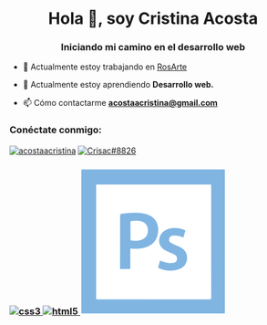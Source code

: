 <h1 align="center">Hola 👋, soy Cristina Acosta</h1>
<h3 align="center">Iniciando mi camino en el desarrollo web</h3>

- 🔭 Actualmente estoy trabajando en [RosArte]( https://github.com/crisacost/RosArte.git)

- 🌱 Actualmente estoy aprendiendo **Desarrollo web.**

- 📫 Cómo contactarme **acostaacristina@gmail.com**

<h3 align="left" >Conéctate conmigo:</h3>
<p align="left">
<a href="https://instagram.com/acostaacristina" target="blank"><img align="center" src="https: //raw.githubusercontent.com/rahuldkjain/github-profile-readme-generator/master/src/images/icons/Social/instagram.svg" alt="acostaacristina" altura="30" ancho="40" /></a>
<a href="https://discord.gg/Crisac#8826" target="blank"><img align="center" src="https://raw.githubusercontent.com/rahuldkjain/github-profile-readme -generator/master/src/images/icons/Social/discord.svg" alt="Crisac#8826" height="30" width="40" /></a> </p> <h3 align=
"

left ">Idiomas y herramientas:</h3>
<p align="left"> <a href="https://www.w3schools.com/css/" target="_blank" rel="noreferrer"> <img src="https://raw.githubusercontent. com/devicons/devicon/master/icons/css3/css3-original-wordmark.svg" alt="css3" width="40" height="40"/> </a> <a href="https:// www.w3.org/html/" target="_blank" rel="noreferrer"> <img src="https://raw.githubusercontent.com/devicons/devicon/master/icons/html5/html5-original-wordmark .svg" alt="html5" width="40" height="40"/> </a> <a href="https://www.photoshop.com/en" target="_blank" rel="noreferrer"> <img src="https://raw.githubusercontent.com/devicons/devicon/master/icons/photoshop/photoshop-line.svg" alt="photoshop " ancho="40" alto="40"/> </a> </p>
